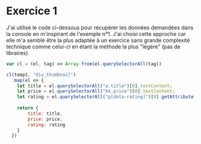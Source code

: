 # Exercice 1

J'ai utilisé le code ci-dessous pour récupérer les données demandées dans la console en m'inspirant de l'exemple n°1. J'ai choisi cette approche car elle m'a semblé être la plus adaptée à un exercice sans grande complexité technique comme celui-ci en étant la méthode la plus "légère" (pas de libraires).

```javascript
var cl = (el, tag) => Array.from(el.querySelectorAll(tag))

cl(temp1, "div.thumbnail")
  .map(el => {
    let title = el.querySelectorAll("a.title")[0].textContent;
    let price = el.querySelectorAll("h4.price")[0].textContent;
    let rating = el.querySelectorAll("p[data-rating]")[0].getAttribute('data-rating');
    
    return {
        title: title,
        price: price,
        rating: rating
    }
  })
```


